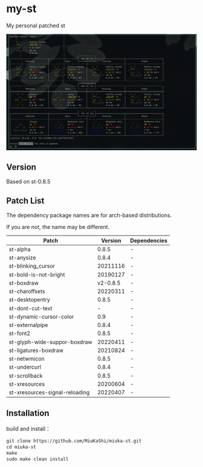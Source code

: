 # my-st

My personal patched st

![screen](./picture/st.png)

## Version

Based on st-0.8.5

## Patch List

The dependency package names are for arch-based distributions.

If you are not, the name may be different.

| Patch                          | Version  | Dependencies |
| ------------------------------ | -------- | ------------ |
| st-alpha                       | 0.8.5    | -            |
| st-anysize                     | 0.8.4    | -            |
| st-blinking_cursor             | 20211116 | -            |
| st-bold-is-not-bright          | 20190127 | -            |
| st-boxdraw                     | v2-0.8.5 | -            |
| st-charoffsets                 | 20220311 | -            |
| st-desktopentry                | 0.8.5    | -            |
| st-dont-cut-text               | -        | -            |
| st-dynamic-cursor-color        | 0.9      | -            |
| st-externalpipe                | 0.8.4    | -            |
| st-font2                       | 0.8.5    | -            |
| st-glyph-wide-suppor-boxdraw   | 20220411 | -            |
| st-ligatures-boxdraw           | 20210824 | -            |
| st-netwmicon                   | 0.8.5    | -            |
| st-undercurl                   | 0.8.4    | -            |
| st-scrollback                  | 0.8.5    | -            |
| st-xresources                  | 20200604 | -            |
| st-xresources-signal-reloading | 20220407 | -            |

## Installation

build and install：

```
git clone https://github.com/MiuKaShi/miuka-st.git
cd miuka-st
make
sudo make clean install
```
